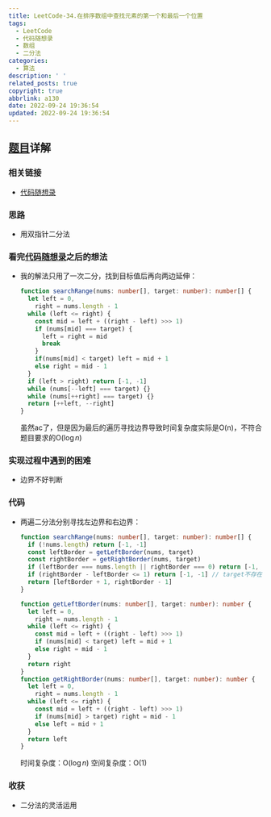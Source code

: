 ```yaml
---
title: LeetCode-34.在排序数组中查找元素的第一个和最后一个位置
tags:
  - LeetCode
  - 代码随想录
  - 数组
  - 二分法
categories:
  - 算法
description: ' '
related_posts: true
copyright: true
abbrlink: a130
date: 2022-09-24 19:36:54
updated: 2022-09-24 19:36:54
---
```


## [题目](https://leetcode.cn/problems/find-first-and-last-position-of-element-in-sorted-array/)详解

### 相关链接

- [代码随想录](https://programmercarl.com/0034.在排序数组中查找元素的第一个和最后一个位置.html)

### 思路

- 用双指针二分法

### 看完[代码随想录](https://programmercarl.com/0034.在排序数组中查找元素的第一个和最后一个位置.html)之后的想法

- 我的解法只用了一次二分，找到目标值后再向两边延伸：
    ```ts TypeScript
    function searchRange(nums: number[], target: number): number[] {
      let left = 0,
        right = nums.length - 1
      while (left <= right) {
        const mid = left + ((right - left) >>> 1)
        if (nums[mid] === target) {
          left = right = mid
          break
        }
        if(nums[mid] < target) left = mid + 1
        else right = mid - 1
      }
      if (left > right) return [-1, -1]
      while (nums[--left] === target) {}
      while (nums[++right] === target) {}
      return [++left, --right]
    }
    ```
    虽然ac了，但是因为最后的遍历寻找边界导致时间复杂度实际是O(n)，不符合题目要求的O($\log n$)

### 实现过程中遇到的困难

- 边界不好判断

### 代码

- 两遍二分法分别寻找左边界和右边界：
    ```ts TypeScript
    function searchRange(nums: number[], target: number): number[] {
      if (!nums.length) return [-1, -1]
      const leftBorder = getLeftBorder(nums, target)
      const rightBorder = getRightBorder(nums, target)
      if (leftBorder === nums.length || rightBorder === 0) return [-1, -1] // target在nums区间两侧
      if (rightBorder - leftBorder <= 1) return [-1, -1] // target不存在nums中
      return [leftBorder + 1, rightBorder - 1]
    }

    function getLeftBorder(nums: number[], target: number): number {
      let left = 0,
        right = nums.length - 1
      while (left <= right) {
        const mid = left + ((right - left) >>> 1)
        if (nums[mid] < target) left = mid + 1
        else right = mid - 1
      }
      return right
    }
    function getRightBorder(nums: number[], target: number): number {
      let left = 0,
        right = nums.length - 1
      while (left <= right) {
        const mid = left + ((right - left) >>> 1)
        if (nums[mid] > target) right = mid - 1
        else left = mid + 1
      }
      return left
    }
    ```
    时间复杂度：O($\log n$)
    空间复杂度：O(1)

### 收获

- 二分法的灵活运用
